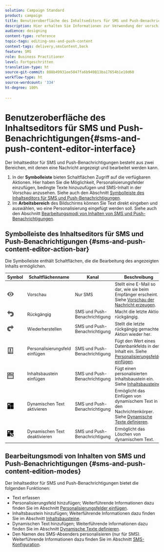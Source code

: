 ```yaml
---
solution: Campaign Standard
product: campaign
title: Benutzeroberfläche des Inhaltseditors für SMS und Push-Benachrichtigungen
description: Hier erhalten Sie Informationen zur Verwendung der verschiedenen Bereiche des Editors bei der Bearbeitung des Inhalts Ihrer SMS-Nachrichten und Push-Benachrichtigungen.
audience: designing
content-type: reference
topic-tags: editing-sms-and-push-content
context-tags: delivery,smsContent,back
feature: SMS
role: Business Practitioner
level: Fortgeschritten
translation-type: ht
source-git-commit: 088b49931ee5047fa6b949813ba17654b1e10d60
workflow-type: ht
source-wordcount: '334'
ht-degree: 100%

---
```



# Benutzeroberfläche des Inhaltseditors für SMS und Push-Benachrichtigungen{#sms-and-push-content-editor-interface}

Der Inhaltseditor für SMS und Push-Benachrichtigungen besteht aus zwei Bereichen, mit denen eine Nachricht angezeigt und bearbeitet werden kann.

1. In der **Symbolleiste** bieten Schaltflächen Zugriff auf die verfügbaren Aktionen. Hier haben Sie die Möglichkeit, Personalisierungsfelder einzufügen, bedingte Texte hinzuzufügen und SMS-Inhalt in der Vorschau anzusehen. Siehe auch den Abschnitt [Symbolleiste des Inhaltseditors für SMS und Push-Benachrichtigungen](#sms-and-push-content-editor-action-bar).
1. Im **Arbeitsbereich** des Bildschirms können Sie Text direkt eingeben und auswählen, wo eine Personalisierung eingefügt werden soll. Siehe auch den Abschnitt [Bearbeitungsmodi von Inhalten von SMS und Push-Benachrichtigungen](#sms-and-push-content-edition-modes).

## Symbolleiste des Inhaltseditors für SMS und Push-Benachrichtigungen      {#sms-and-push-content-editor-action-bar}

Die Symbolleiste enthält Schaltflächen, die die Bearbeitung des angezeigten Inhalts ermöglichen.

<table> 
 <thead> 
  <tr> 
   <th> Symbol<br /> </th> 
   <th> Schaltflächenname<br /> </th> 
   <th> Kanal<br /> </th> 
   <th> Beschreibung<br /> </th> 
  </tr> 
 </thead> 
 <tbody> 
  <tr> 
   <td> <img height="21px" src="assets/viewon_darkgrey-24px.png" /> <br /> </td> 
   <td> <span class="uicontrol">Vorschau</span> <br /> </td> 
   <td> Nur SMS<br /> </td> 
   <td> Stellt eine E-Mail so dar, wie sie beim Empfänger erscheint. Siehe <a href="../../sending/using/previewing-messages.md">Vorschau der Nachricht erzeugen</a>.<br /> </td> 
  </tr> 
  <tr> 
   <td> <img height="21px" src="assets/undo_darkgrey-24px.png" /> <br /> </td> 
   <td> <span class="uicontrol">Rückgängig</span> <br /> </td> 
   <td> SMS und Push-Benachrichtigung<br /> </td> 
   <td> Macht die letzte Aktion rückgängig.<br /> </td> 
  </tr> 
  <tr> 
   <td> <img height="21px" src="assets/redo_darkgrey-24px.png" /> <br /> </td> 
   <td> <span class="uicontrol">Wiederherstellen</span> <br /> </td> 
   <td> SMS und Push-Benachrichtigung<br /> </td> 
   <td> Stellt die letzte rückgängig gemachte Aktion wieder her.<br /> </td> 
  </tr> 
  <tr> 
   <td> <img height="21px" src="assets/personalization_field_darkgrey-24px.png" /> <br /> </td> 
   <td> <span class="uicontrol">Personalisierungsfeld einfügen</span> <br /> </td> 
   <td> SMS und Push-Benachrichtigung<br /> </td> 
   <td> Fügt den Wert eines Datenbankfelds in den Inhalt ein. Siehe <a href="../../designing/using/personalization.md#inserting-a-personalization-field" target="_blank">Personalisierungsfelder einfügen</a>.<br /> </td> 
  </tr> 
  <tr> 
   <td> <img height="21px" src="assets/personalization_block_darkgrey-24px.png" /> <br /> </td> 
   <td> <span class="uicontrol">Inhaltsbaustein einfügen</span> <br /> </td> 
   <td> SMS und Push-Benachrichtigung<br /> </td> 
   <td> Fügt einen personalisierten Inhaltsbaustein ein. Siehe <a href="../../designing/using/personalization.md#adding-a-content-block" target="_blank">Inhaltsbausteine</a>.<br /> </td> 
  </tr> 
  <tr> 
   <td> <img height="21px" src="assets/dynamiccontent_24px.png" /> <br /> </td> 
   <td> <span class="uicontrol">Dynamischen Text aktivieren</span> <br /> </td> 
   <td> SMS und Push-Benachrichtigung<br /> </td> 
   <td> Ermöglicht das Einfügen von dynamischem Text in den Nachrichtenkörper. Siehe <a href="../../channels/using/defining-dynamic-text.md" target="_blank">Dynamische Texte definieren</a>.<br /> </td> 
  </tr> 
  <tr> 
   <td> <img height="21px" src="assets/dynamiccontentdisable_24px.png" /> <br /> </td> 
   <td> <span class="uicontrol">Dynamischen Text deaktivieren</span> <br /> </td> 
   <td> SMS und Push-Benachrichtigung<br /> </td> 
   <td> Ermöglicht das Löschen von dynamischem Text.<br /> </td> 
  </tr> 
 </tbody> 
</table>

## Bearbeitungsmodi von Inhalten von SMS und Push-Benachrichtigungen {#sms-and-push-content-edition-modes}

Der Inhaltseditor für SMS und Push-Benachrichtigungen bietet die folgenden Funktionen:

* Text erfassen
* Personalisierungsfeld hinzufügen; Weiterführende Informationen dazu finden Sie im Abschnitt [Personalisierungsfelder einfügen](../../designing/using/personalization.md#inserting-a-personalization-field).
* Inhaltsbaustein hinzufügen; Weiterführende Informationen dazu finden Sie im Abschnitt [Inhaltsbausteine](../../designing/using/personalization.md#adding-a-content-block).
* Dynamischen Text hinzufügen; Weiterführende Informationen dazu finden Sie im Abschnitt [Dynamische Texte definieren](../../channels/using/defining-dynamic-text.md).
* Den Namen des SMS-Absenders personalisieren (nur für SMS). Weiterführende Informationen dazu finden Sie im Abschnitt [SMS-Konfiguration](../../administration/using/configuring-sms-channel.md#configuring-sms-properties).
